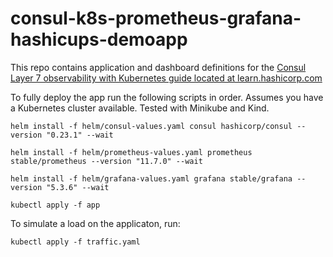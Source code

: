 # consul-k8s-prometheus-grafana-hashicups-demoapp
This repo contains application and dashboard definitions for the [Consul Layer 7 observability with Kubernetes guide located at learn.hashicorp.com](https://learn.hashicorp.com/tutorials/consul/kubernetes-layer7-observability)

To fully deploy the app run the following scripts in order. Assumes you have a Kubernetes cluster available.  Tested with Minikube and Kind.

`helm install -f helm/consul-values.yaml consul hashicorp/consul --version "0.23.1" --wait`

`helm install -f helm/prometheus-values.yaml prometheus stable/prometheus --version "11.7.0" --wait`

`helm install -f helm/grafana-values.yaml grafana stable/grafana --version "5.3.6" --wait`

`kubectl apply -f app`

To simulate a load on the applicaton, run:

`kubectl apply -f traffic.yaml`
